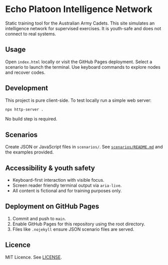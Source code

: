 # Echo Platoon Intelligence Network

Static training tool for the Australian Army Cadets. This site simulates an
intelligence network for supervised exercises. It is youth-safe and does not
connect to real systems.

## Usage
Open `index.html` locally or visit the GitHub Pages deployment. Select a
scenario to launch the terminal. Use keyboard commands to explore nodes and
recover codes.

## Development
This project is pure client-side. To test locally run a simple web server:

```bash
npx http-server .
```

No build step is required.

## Scenarios
Create JSON or JavaScript files in `scenarios/`. See
[`scenarios/README.md`](scenarios/README.md) and the examples provided.

## Accessibility & youth safety
- Keyboard-first interaction with visible focus.
- Screen reader friendly terminal output via `aria-live`.
- All content is fictional and for training purposes only.

## Deployment on GitHub Pages
1. Commit and push to `main`.
2. Enable GitHub Pages for this repository using the root directory.
3. Files like `.nojekyll` ensure JSON scenario files are served.

## Licence
MIT Licence. See [LICENSE](LICENSE).
